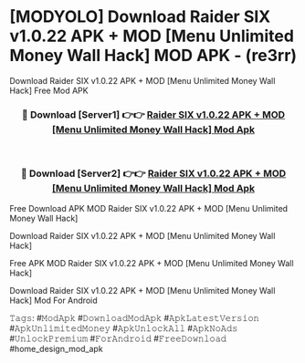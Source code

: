 # [MODYOLO] Download Raider SIX v1.0.22 APK + MOD [Menu Unlimited Money Wall Hack] MOD APK - (re3rr)
Download Raider SIX v1.0.22 APK + MOD [Menu Unlimited Money Wall Hack] Free Mod APK

<div align="center">
<h3>🔴 Download [Server1] 👉👉 <a href="https://apk-comot.site?title=Raider_SIX_v1.0.22_APK_+_MOD_[Menu_Unlimited_Money_Wall_Hack]">Raider SIX v1.0.22 APK + MOD [Menu Unlimited Money Wall Hack] Mod Apk</a></h3><br>

<h3>🔴 Download [Server2] 👉👉 <a href="https://apk-comot.site?title=Raider_SIX_v1.0.22_APK_+_MOD_[Menu_Unlimited_Money_Wall_Hack]">Raider SIX v1.0.22 APK + MOD [Menu Unlimited Money Wall Hack] Mod Apk</a></h3>
</div>


Free Download APK MOD Raider SIX v1.0.22 APK + MOD [Menu Unlimited Money Wall Hack]

Download Raider SIX v1.0.22 APK + MOD [Menu Unlimited Money Wall Hack] 

Free APK MOD Raider SIX v1.0.22 APK + MOD [Menu Unlimited Money Wall Hack] 

Download Raider SIX v1.0.22 APK + MOD [Menu Unlimited Money Wall Hack] Mod For Android

𝚃𝚊𝚐𝚜: #𝙼𝚘𝚍𝙰𝚙𝚔 #𝙳𝚘𝚠𝚗𝚕𝚘𝚊𝚍𝙼𝚘𝚍𝙰𝚙𝚔 #𝙰𝚙𝚔𝙻𝚊𝚝𝚎𝚜𝚝𝚅𝚎𝚛𝚜𝚒𝚘𝚗 #𝙰𝚙𝚔𝚄𝚗𝚕𝚒𝚖𝚒𝚝𝚎𝚍𝙼𝚘𝚗𝚎𝚢 #𝙰𝚙𝚔𝚄𝚗𝚕𝚘𝚌𝚔𝙰𝚕𝚕 #𝙰𝚙𝚔𝙽𝚘𝙰𝚍𝚜 #𝚄𝚗𝚕𝚘𝚌𝚔𝙿𝚛𝚎𝚖𝚒𝚞𝚖 #𝙵𝚘𝚛𝙰𝚗𝚍𝚛𝚘𝚒𝚍 #𝙵𝚛𝚎𝚎𝙳𝚘𝚠𝚗𝚕𝚘𝚊𝚍 #home_design_mod_apk